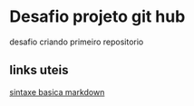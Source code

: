 # Desafio projeto git hub
desafio criando primeiro repositorio

## links uteis
[sintaxe basica markdown](https://www.markdownguide.org/cheat-sheet/)
